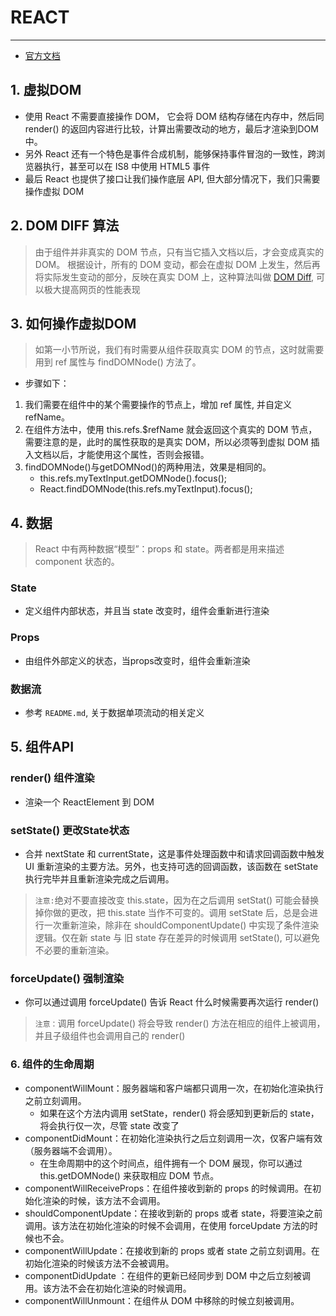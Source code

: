 # REACT

---

* [官方文档](http://reactjs.cn/react/docs/getting-started.html)

## 1. 虚拟DOM

* 使用 React 不需要直接操作 DOM， 它会将 DOM 结构存储在内存中，然后同 render() 的返回内容进行比较，计算出需要改动的地方，最后才渲染到DOM中。
* 另外 React 还有一个特色是事件合成机制，能够保持事件冒泡的一致性，跨浏览器执行，甚至可以在 IS8 中使用 HTML5 事件
* 最后 React 也提供了接口让我们操作底层 API, 但大部分情况下，我们只需要操作虚拟 DOM

## 2. DOM DIFF 算法

> 由于组件并非真实的 DOM 节点，只有当它插入文档以后，才会变成真实的 DOM。 根据设计，所有的 DOM 变动，都会在虚拟 DOM 上发生，然后再将实际发生变动的部分，反映在真实 DOM 上，这种算法叫做 [DOM Diff](http://calendar.perfplanet.com/2013/diff/), 可以极大提高网页的性能表现

## 3. 如何操作虚拟DOM

> 如第一小节所说，我们有时需要从组件获取真实 DOM 的节点，这时就需要用到 ref 属性与 findDOMNode() 方法了。

* 步骤如下：
1. 我们需要在组件中的某个需要操作的节点上，增加 ref 属性, 并自定义 refName。
2. 在组件方法中，使用 this.refs.$refName 就会返回这个真实的 DOM 节点，需要注意的是，此时的属性获取的是真实 DOM，所以必须等到虚拟 DOM 插入文档以后，才能使用这个属性，否则会报错。
3. findDOMNode()与getDOMNod()的两种用法，效果是相同的。
    * this.refs.myTextInput.getDOMNode().focus();
    * React.findDOMNode(this.refs.myTextInput).focus();

## 4. 数据

> React 中有两种数据“模型”：props 和 state。两者都是用来描述 component 状态的。

### State
* 定义组件内部状态，并且当 state 改变时，组件会重新进行渲染

### Props
* 由组件外部定义的状态，当props改变时，组件会重新渲染

### 数据流
* 参考 `README.md`, 关于数据单项流动的相关定义

## 5. 组件API

### render() 组件渲染 
* 渲染一个 ReactElement 到 DOM

### setState() 更改State状态 
* 合并 nextState 和 currentState，这是事件处理函数中和请求回调函数中触发 UI 重新渲染的主要方法。另外，也支持可选的回调函数，该函数在 setState 执行完毕并且重新渲染完成之后调用。

> `注意:`绝对不要直接改变 this.state，因为在之后调用 setStat() 可能会替换掉你做的更改，把 this.state 当作不可变的。调用 setState 后，总是会进行一次重新渲染，除非在 shouldComponentUpdate() 中实现了条件渲染逻辑。仅在新 state 与 旧 state 存在差异的时候调用 setState(), 可以避免不必要的重新渲染。

### forceUpdate() 强制渲染
* 你可以通过调用 forceUpdate() 告诉 React 什么时候需要再次运行 render()

> `注意：`调用 forceUpdate() 将会导致 render() 方法在相应的组件上被调用，并且子级组件也会调用自己的 render()

### 6. 组件的生命周期

* componentWillMount：服务器端和客户端都只调用一次，在初始化渲染执行之前立刻调用。
    * 如果在这个方法内调用 setState，render() 将会感知到更新后的 state，将会执行仅一次，尽管 state 改变了
* componentDidMount：在初始化渲染执行之后立刻调用一次，仅客户端有效（服务器端不会调用）。
    * 在生命周期中的这个时间点，组件拥有一个 DOM 展现，你可以通过 this.getDOMNode() 来获取相应 DOM 节点。
* componentWillReceiveProps：在组件接收到新的 props 的时候调用。在初始化渲染的时候，该方法不会调用。
* shouldComponentUpdate：在接收到新的 props 或者 state，将要渲染之前调用。该方法在初始化渲染的时候不会调用，在使用 forceUpdate 方法的时候也不会。
* componentWillUpdate：在接收到新的 props 或者 state 之前立刻调用。在初始化渲染的时候该方法不会被调用。
* componentDidUpdate ：在组件的更新已经同步到 DOM 中之后立刻被调用。该方法不会在初始化渲染的时候调用。
* componentWillUnmount：在组件从 DOM 中移除的时候立刻被调用。